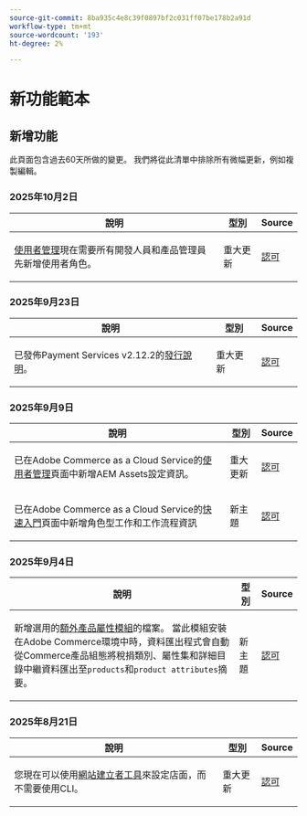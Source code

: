 ```yaml
---
source-git-commit: 8ba935c4e8c39f0897bf2c031ff07be178b2a91d
workflow-type: tm+mt
source-wordcount: '193'
ht-degree: 2%

---
```

# 新功能範本

## 新增功能

此頁面包含過去60天所做的變更。 我們將從此清單中排除所有微幅更新，例如複製編輯。

### 2025年10月2日

<table style="table-layout:auto;">
  <thead>
    <tr>
      <th>說明</th>
      <th>型別</th>
      <th>Source</th>
    </tr>
  </thead>
  <tbody>
    <tr>
      <td><p><a href="https://experienceleague.adobe.com/en/docs/commerce/cloud-service/user-management">使用者管理</a>現在需要所有開發人員和產品管理員先新增使用者角色。</p>
</td>
      <td>
        重大更新
      </td>
      <td><a href="https://github.com/AdobeDocs/commerce.en/commit/e12b4c18cacd43d73ced180a62d7162a745ced56">認可</a></td>
    </tr>
  </tbody>
</table>

### 2025年9月23日

<table style="table-layout:auto;">
  <thead>
    <tr>
      <th>說明</th>
      <th>型別</th>
      <th>Source</th>
    </tr>
  </thead>
  <tbody>
    <tr>
      <td><p>已發佈Payment Services v2.12.2的<a href="https://experienceleague.adobe.com/en/docs/commerce/payment-services/release-notes">發行說明</a>。</p>
</td>
      <td>
        重大更新
      </td>
      <td><a href="https://github.com/AdobeDocs/commerce.en/commit/1e5ee370bf91d33f35585d2d64b393fede721ce6">認可</a></td>
    </tr>
  </tbody>
</table>

### 2025年9月9日

<table style="table-layout:auto;">
  <thead>
    <tr>
      <th>說明</th>
      <th>型別</th>
      <th>Source</th>
    </tr>
  </thead>
  <tbody>
    <tr>
      <td><p>已在Adobe Commerce as a Cloud Service的<a href="https://experienceleague.adobe.com/en/docs/commerce/cloud-service/user-management">使用者管理</a>頁面中新增AEM Assets設定資訊。</p>
</td>
      <td>
        重大更新
      </td>
      <td><a href="https://github.com/AdobeDocs/commerce.en/commit/acce1aad405e74b1171faddf7f0d6681bd0a048d">認可</a></td>
    </tr>
    <tr>
      <td><p>已在Adobe Commerce as a Cloud Service的<a href="https://experienceleague.adobe.com/en/docs/commerce/cloud-service/getting-started">快速入門</a>頁面中新增角色型工作和工作流程資訊</p>
</td>
      <td>
        新主題
      </td>
      <td><a href="https://github.com/AdobeDocs/commerce.en/commit/f62434c55d21f65568af422bd278e6ed917b805b">認可</a></td>
    </tr>
  </tbody>
</table>

### 2025年9月4日

<table style="table-layout:auto;">
  <thead>
    <tr>
      <th>說明</th>
      <th>型別</th>
      <th>Source</th>
    </tr>
  </thead>
  <tbody>
    <tr>
      <td><p>新增選用的<a href="https://experienceleague.adobe.com/en/docs/commerce/saas-data-export/extensibility/add-tax-attribute-set-inventory-attributes">額外產品屬性模組</a>的檔案。 當此模組安裝在Adobe Commerce環境中時，資料匯出程式會自動從Commerce產品組態將稅捐類別、屬性集和詳細目錄中繼資料匯出至<code class="language-plaintext highlighter-rouge">products</code>和<code class="language-plaintext highlighter-rouge">product attributes</code>摘要。</p>
</td>
      <td>
        新主題
      </td>
      <td><a href="https://github.com/AdobeDocs/commerce.en/commit/a77c6bd98622488214d89a077e1dfaa8338108fd">認可</a></td>
    </tr>
  </tbody>
</table>

### 2025年8月21日

<table style="table-layout:auto;">
  <thead>
    <tr>
      <th>說明</th>
      <th>型別</th>
      <th>Source</th>
    </tr>
  </thead>
  <tbody>
    <tr>
      <td><p>您現在可以使用<a href="https://experienceleague.adobe.com/en/docs/commerce/cloud-service/storefront">網站建立者工具</a>來設定店面，而不需要使用CLI。</p>
</td>
      <td>
        重大更新
      </td>
      <td><a href="https://github.com/AdobeDocs/commerce.en/commit/bf3954af26fba0aa943261a0673166c0537e692e">認可</a></td>
    </tr>
  </tbody>
</table>
